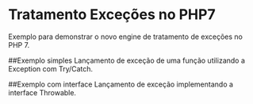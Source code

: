 # Tratamento Exceções no PHP7
Exemplo para demonstrar o novo engine de tratamento de exceções no PHP 7.

##Exemplo simples
Lançamento de exceção de uma função utilizando a Exception com Try/Catch.

##Exemplo com interface
Lançamento de exceção implementando a interface Throwable.

